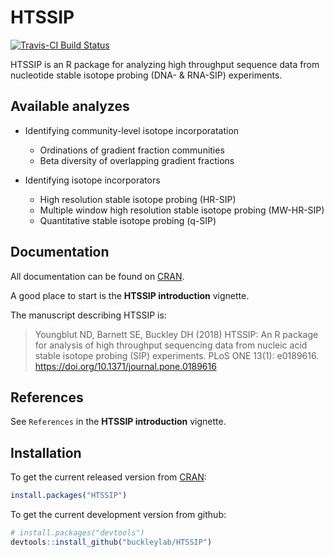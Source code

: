 HTSSIP
======

[![Travis-CI Build Status](https://travis-ci.org/seb369/HTSSIP.svg?branch=master)](https://travis-ci.org/seb369/HTSSIP)

HTSSIP is an R package for analyzing high throughput sequence data
from nucleotide stable isotope probing (DNA- & RNA-SIP) experiments. 


## Available analyzes 

* Identifying community-level isotope incorporatation
  * Ordinations of gradient fraction communities
  * Beta diversity of overlapping gradient fractions

* Identifying isotope incorporators
  * High resolution stable isotope probing (HR-SIP)
  * Multiple window high resolution stable isotope probing (MW-HR-SIP)
  * Quantitative stable isotope probing (q-SIP)


## Documentation

All documentation can be found on [CRAN](https://cran.r-project.org/package=HTSSIP).

A good place to start is the **HTSSIP introduction** vignette. 

The manuscript describing HTSSIP is:

> Youngblut ND, Barnett SE, Buckley DH (2018) HTSSIP: An R package for analysis of high throughput sequencing data from nucleic acid stable isotope probing (SIP) experiments. PLoS ONE 13(1): e0189616. https://doi.org/10.1371/journal.pone.0189616


## References 

See `References` in the **HTSSIP introduction** vignette.


## Installation

To get the current released version from [CRAN](https://cran.r-project.org/package=HTSSIP):

```R
install.packages("HTSSIP") 
```

To get the current development version from github:

```R
# install.packages("devtools")
devtools::install_github("buckleylab/HTSSIP")
```




